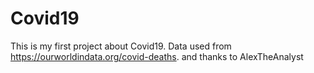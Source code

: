 # Covid19
This is my first project about Covid19.
Data used from https://ourworldindata.org/covid-deaths.
and thanks to AlexTheAnalyst


